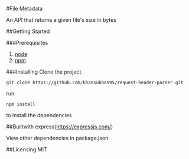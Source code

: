 #File Metadata

An API that returns a given file's size in bytes

##Getting Started

###Prerequisites

1. [node](https://nodejs.org/en/)
2. [npm](https://www.npmjs.com)

###Installing
Clone the project

```git
git clone https://github.com/khansubhan95/request-header-parser.git
```

run

```
npm install
```

to install the dependencies

##Builtwith
express(https://expressjs.com/)   

View other dependencies in package.json

##Licensing
MIT